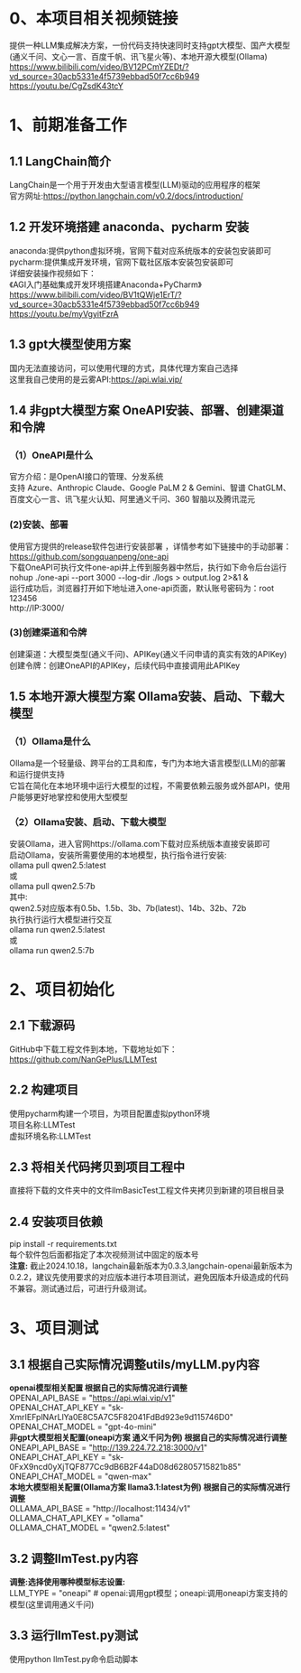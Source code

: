 # 0、本项目相关视频链接          
提供一种LLM集成解决方案，一份代码支持快速同时支持gpt大模型、国产大模型(通义千问、文心一言、百度千帆、讯飞星火等)、本地开源大模型(Ollama)             
https://www.bilibili.com/video/BV12PCmYZEDt/?vd_source=30acb5331e4f5739ebbad50f7cc6b949                
https://youtu.be/CgZsdK43tcY              

# 1、前期准备工作
## 1.1 LangChain简介
LangChain是一个用于开发由大型语言模型(LLM)驱动的应用程序的框架            
官方网址:https://python.langchain.com/v0.2/docs/introduction/             

## 1.2 开发环境搭建 anaconda、pycharm 安装   
anaconda:提供python虚拟环境，官网下载对应系统版本的安装包安装即可           
pycharm:提供集成开发环境，官网下载社区版本安装包安装即可            
详细安装操作视频如下：        
《AGI入门基础集成开发环境搭建Anaconda+PyCharm》              
https://www.bilibili.com/video/BV1tQWje1ErT/?vd_source=30acb5331e4f5739ebbad50f7cc6b949                           
https://youtu.be/myVgyitFzrA               

## 1.3 gpt大模型使用方案            
国内无法直接访问，可以使用代理的方式，具体代理方案自己选择      
这里我自己使用的是云雾API:https://api.wlai.vip/             

## 1.4 非gpt大模型方案 OneAPI安装、部署、创建渠道和令牌 
### （1）OneAPI是什么
官方介绍：是OpenAI接口的管理、分发系统             
支持 Azure、Anthropic Claude、Google PaLM 2 & Gemini、智谱 ChatGLM、百度文心一言、讯飞星火认知、阿里通义千问、360 智脑以及腾讯混元             
### (2)安装、部署
使用官方提供的release软件包进行安装部署 ，详情参考如下链接中的手动部署：                  
https://github.com/songquanpeng/one-api                  
下载OneAPI可执行文件one-api并上传到服务器中然后，执行如下命令后台运行             
nohup ./one-api --port 3000 --log-dir ./logs > output.log 2>&1 &               
运行成功后，浏览器打开如下地址进入one-api页面，默认账号密码为：root 123456                 
http://IP:3000/              
### (3)创建渠道和令牌
创建渠道：大模型类型(通义千问)、APIKey(通义千问申请的真实有效的APIKey)             
创建令牌：创建OneAPI的APIKey，后续代码中直接调用此APIKey              

## 1.5 本地开源大模型方案 Ollama安装、启动、下载大模型          
### （1）Ollama是什么
Ollama是一个轻量级、跨平台的工具和库，专门为本地大语言模型(LLM)的部署和运行提供支持          
它旨在简化在本地环境中运行大模型的过程，不需要依赖云服务或外部API，使用户能够更好地掌控和使用大型模型                
### （2）Ollama安装、启动、下载大模型
安装Ollama，进入官网https://ollama.com下载对应系统版本直接安装即可                                                   
启动Ollama，安装所需要使用的本地模型，执行指令进行安装:                                                          
ollama pull qwen2.5:latest    
或       
ollama pull qwen2.5:7b                                                                
其中:                            
qwen2.5对应版本有0.5b、1.5b、3b、7b(latest)、14b、32b、72b                    
执行执行运行大模型进行交互        
ollama run qwen2.5:latest            
或         
ollama run qwen2.5:7b             


# 2、项目初始化
## 2.1 下载源码
GitHub中下载工程文件到本地，下载地址如下：                
https://github.com/NanGePlus/LLMTest             

## 2.2 构建项目
使用pycharm构建一个项目，为项目配置虚拟python环境               
项目名称:LLMTest            
虚拟环境名称:LLMTest               

## 2.3 将相关代码拷贝到项目工程中           
直接将下载的文件夹中的文件llmBasicTest工程文件夹拷贝到新建的项目根目录                        

## 2.4 安装项目依赖          
pip install -r requirements.txt            
每个软件包后面都指定了本次视频测试中固定的版本号     
**注意:** 截止2024.10.18，langchain最新版本为0.3.3,langchain-openai最新版本为0.2.2，建议先使用要求的对应版本进行本项目测试，避免因版本升级造成的代码不兼容。测试通过后，可进行升级测试。                      


# 3、项目测试          
## 3.1 根据自己实际情况调整utils/myLLM.py内容
**openai模型相关配置 根据自己的实际情况进行调整**                   
OPENAI_API_BASE = "https://api.wlai.vip/v1"            
OPENAI_CHAT_API_KEY = "sk-XmrIEFplNArLlYa0E8C5A7C5F82041FdBd923e9d115746D0"          
OPENAI_CHAT_MODEL = "gpt-4o-mini"           
**非gpt大模型相关配置(oneapi方案 通义千问为例) 根据自己的实际情况进行调整**              
ONEAPI_API_BASE = "http://139.224.72.218:3000/v1"            
ONEAPI_CHAT_API_KEY = "sk-0FxX9ncd0yXjTQF877Cc9dB6B2F44aD08d62805715821b85"               
ONEAPI_CHAT_MODEL = "qwen-max"               
**本地大模型相关配置(Ollama方案 llama3.1:latest为例) 根据自己的实际情况进行调整**             
OLLAMA_API_BASE = "http://localhost:11434/v1"                
OLLAMA_CHAT_API_KEY = "ollama"          
OLLAMA_CHAT_MODEL = "qwen2.5:latest"   

## 3.2 调整llmTest.py内容 
**调整:选择使用哪种模型标志设置:**                       
LLM_TYPE = "oneapi"  # openai:调用gpt模型；oneapi:调用oneapi方案支持的模型(这里调用通义千问)                     

## 3.3 运行llmTest.py测试
使用python llmTest.py命令启动脚本                              
